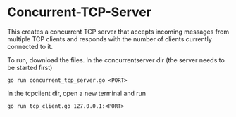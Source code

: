 # Concurrent-TCP-Server
This creates a concurrent TCP server that accepts incoming messages from multiple TCP clients and responds with the number of clients currently connected to it.

To run, download the files.
In the concurrentserver dir (the server needs to be started first)
```shell
go run concurrent_tcp_server.go <PORT>
```

In the tcpclient dir, open a new terminal and run
```shell
go run tcp_client.go 127.0.0.1:<PORT>
```
